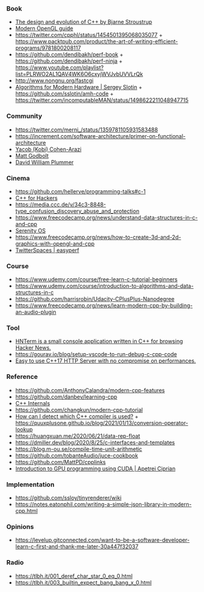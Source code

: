 ### Book

- [The design and evolution of C++ by Bjarne Stroustrup](https://twitter.com/oznova_/status/1214971707863101440)
- [Modern OpenGL guide](https://github.com/Overv/Open.GL)
- https://twitter.com/cpphl/status/1454501395068035077 + https://www.packtpub.com/product/the-art-of-writing-efficient-programs/9781800208117
- https://github.com/dendibakh/perf-book + https://github.com/dendibakh/perf-ninja + https://www.youtube.com/playlist?list=PLRWO2AL1QAV4WK6O6cxyjWVJvbUVVLrQk
- http://www.nongnu.org/fastcgi
- [Algorithms for Modern Hardware | Sergey Slotin](https://en.algorithmica.org/hpc) + https://github.com/sslotin/amh-code + https://twitter.com/incomputableMAN/status/1498622211048947715

### Community

- https://twitter.com/merni_/status/1359781105931583488
- https://increment.com/software-architecture/primer-on-functional-architecture
- [Yacob (Kobi) Cohen-Arazi](https://twitter.com/kobi_ca)
- [Matt Godbolt](https://www.youtube.com/c/MattGodbolt/playlists)
- [David William Plummer](https://www.youtube.com/c/DavesGarage/playlists)

### Cinema

- https://github.com/hellerve/programming-talks#c-1
- [C++ for Hackers](https://twitter.com/jalospinoso/status/1216416792635232256)
- https://media.ccc.de/v/34c3-8848-type_confusion_discovery_abuse_and_protection
- https://www.freecodecamp.org/news/understand-data-structures-in-c-and-cpp
- [Serenity OS](https://www.youtube.com/channel/UC3ts8coMP645hZw9JSD3pqQ/playlists)
- https://www.freecodecamp.org/news/how-to-create-3d-and-2d-graphics-with-opengl-and-cpp
- [TwitterSpaces | easyperf](https://www.youtube.com/playlist?list=PLRWO2AL1QAV4WK6O6cxyjWVJvbUVVLrQk)

### Course

- https://www.udemy.com/course/free-learn-c-tutorial-beginners
- https://www.udemy.com/course/introduction-to-algorithms-and-data-structures-in-c
- https://github.com/harrisrobin/Udacity-CPlusPlus-Nanodegree
- https://www.freecodecamp.org/news/learn-modern-cpp-by-building-an-audio-plugin

### Tool

- [HNTerm is a small console application written in C++ for browsing Hacker News. ](https://github.com/ggerganov/imtui/tree/master/examples/hnterm)
- https://gourav.io/blog/setup-vscode-to-run-debug-c-cpp-code
- [Easy to use C++17 HTTP Server with no compromise on performances.](https://github.com/matt-42/lithium)


### Reference

- https://github.com/AnthonyCalandra/modern-cpp-features
- https://github.com/danbev/learning-cpp
- [C++ Internals](https://www.avabodh.com/cxxin/cxx.html)
- https://github.com/changkun/modern-cpp-tutorial
- [How can I detect which C++ compiler is used?](https://twitter.com/foonathan/status/1351251411779133440) + https://quuxplusone.github.io/blog/2021/01/13/conversion-operator-lookup
- https://huangxuan.me/2020/06/21/data-rep-float
- https://dmiller.dev/blog/2020/8/25/c-interfaces-and-templates
- https://blog.m-ou.se/compile-time-unit-arithmetic
- https://github.com/tobanteAudio/juce-cookbook
- https://github.com/MattPD/cpplinks
- [Introduction to GPU programming using CUDA | Apetrei Ciprian](https://docs.google.com/presentation/d/1WNzH-C6kiyjGGQ8P1gdT36_WfH7W4JTV)

### Implementation

- https://github.com/ssloy/tinyrenderer/wiki
- https://notes.eatonphil.com/writing-a-simple-json-library-in-modern-cpp.html

### Opinions

- https://levelup.gitconnected.com/want-to-be-a-software-developer-learn-c-first-and-thank-me-later-30a447f32037

### Radio

- https://tlbh.it/001_deref_char_star_0_eq_0.html
- https://tlbh.it/003_builtin_expect_bang_bang_x_0.html

